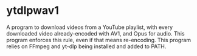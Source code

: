 # ytdlpwav1
A program to download videos from a YouTube playlist, with every downloaded video already-encoded with AV1, and Opus for audio. This program enforces this rule, even if that means re-encoding. This program relies on FFmpeg and yt-dlp being installed and added to PATH.